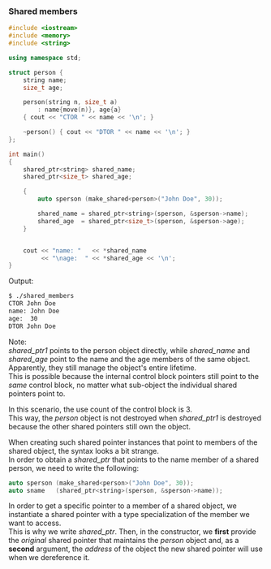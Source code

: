 ### Shared members

```cpp
#include <iostream>
#include <memory>
#include <string>

using namespace std;

struct person {
    string name;
    size_t age;

    person(string n, size_t a)
        : name{move(n)}, age{a}
    { cout << "CTOR " << name << '\n'; }

    ~person() { cout << "DTOR " << name << '\n'; }
};

int main()
{
    shared_ptr<string> shared_name;
    shared_ptr<size_t> shared_age;

    {
        auto sperson (make_shared<person>("John Doe", 30));

        shared_name = shared_ptr<string>(sperson, &sperson->name);
        shared_age  = shared_ptr<size_t>(sperson, &sperson->age);
    }


    cout << "name: "   << *shared_name
         << "\nage:  " << *shared_age << '\n';
}
```
Output:
```bash
$ ./shared_members 
CTOR John Doe
name: John Doe
age:  30
DTOR John Doe
```

Note:\
*shared_ptr1* points to the person object directly, while *shared_name* and *shared_age* point to the name and the age members of the same object.\
Apparently, they still manage the object's entire lifetime. \
This is possible because the internal control block pointers still point to the *same* control block, no matter what sub-object the individual shared pointers point to.

In this scenario, the use count of the control block is 3. \
This way, the *person* object is not destroyed when *shared_ptr1* is destroyed because the other shared pointers still own the object.

When creating such shared pointer instances that point to members of the shared object, the syntax looks a bit strange. \
In order to obtain a *shared_ptr<string>* that points to the name member of a shared person, we need to write the following:
```cpp
auto sperson (make_shared<person>("John Doe", 30));
auto sname   (shared_ptr<string>(sperson, &sperson->name)); 
```
In order to get a specific pointer to a member of a shared object, we instantiate a shared pointer with a type specialization of the member we want to access. \
This is why we write *shared_ptr<string>*. Then, in the constructor, we **first** provide the *original* shared pointer that maintains the *person* object and, as a **second** argument, the *address* of the object the new shared pointer will use when we dereference it.